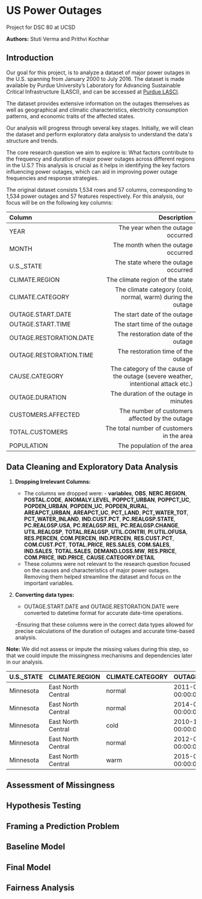 # US Power Outages
Project for DSC 80 at UCSD

**Authors:** Stuti Verma and Prithvi Kochhar

## Introduction

Our goal for this project, is to analyze a dataset of major power outages in the U.S. spanning from January 2000 to July 2016. The dataset is made available by Purdue University’s Laboratory for Advancing Sustainable Critical Infrastructure (LASCI), and can be accessed at [Purdue LASCI](https://engineering.purdue.edu/LASCI/research-data/outages).

The dataset provides extensive information on the outages themselves as well as geographical and climatic characteristics, electricity consumption patterns, and economic traits of the affected states.

Our analysis will progress through several key stages. Initially, we will clean the dataset and perform exploratory data analysis to understand the data's structure and trends. 

The core research question we aim to explore is: What factors contribute to the frequency and duration of major power outages across different regions in the U.S.?  This analysis is crucial as it helps in identifying the key factors influencing power outages, which can aid in improving power outage frequencies and response strategies.

The original dataset consists 1,534 rows and 57 columns, corresponding to 1,534 power outages and 57 features respectively. For this analysis, our focus will be on the following key columns:

| Column      | Description |
| :---   | ----: |
| YEAR        | The year when the outage occurred  |
| MONTH       | The month when the outage occurred     |
| U.S._STATE  | The state where the outage occurred
| CLIMATE.REGION      | The climate region of the state       |
| CLIMATE.CATEGORY   | The climate category (cold, normal, warm) during the outage |
|OUTAGE.START.DATE| The start date of the outage|
|OUTAGE.START.TIME| The start time of the outage|
|OUTAGE.RESTORATION.DATE| The restoration date of the outage|
|OUTAGE.RESTORATION.TIME| The restoration time of the outage|
|CAUSE.CATEGORY| The category of the cause of the outage (severe weather, intentional attack etc.)|
|OUTAGE.DURATION| The duration of the outage in minutes|
|CUSTOMERS.AFFECTED| The number of customers affected by the outage|
|TOTAL.CUSTOMERS| The total number of customers in the area|
|POPULATION |The population of the area|


## Data Cleaning and Exploratory Data Analysis
1. **Dropping Irrelevant Columns:**
    - The columns we dropped were: 
               - **variables**, **OBS**, **NERC.REGION**, **POSTAL.CODE**, **ANOMALY.LEVEL**, **POPPCT_URBAN**, **POPPCT_UC**,         **POPDEN_URBAN**, **POPDEN_UC**, **POPDEN_RURAL**, **AREAPCT_URBAN**, **AREAPCT_UC**, **PCT_LAND**, **PCT_WATER_TOT**, **PCT_WATER_INLAND**, **IND.CUST.PCT**, **PC.REALGSP.STATE**, **PC.REALGSP.USA**, **PC.REALGSP.REL**, **PC.REALGSP.CHANGE**, **UTIL.REALGSP**, **TOTAL.REALGSP**, **UTIL.CONTRI**, **PI.UTIL.OFUSA**, **RES.PERCEN**, **COM.PERCEN**, **IND.PERCEN**, **RES.CUST.PCT**, **COM.CUST.PCT**, **TOTAL.PRICE**, **RES.SALES**, **COM.SALES**, **IND.SALES**, **TOTAL.SALES**, **DEMAND.LOSS.MW**, **RES.PRICE**, **COM.PRICE**, **IND.PRICE**, **CAUSE.CATEGORY.DETAIL**
    - These columns were not relevant to the research question focused on the causes and characteristics of major power outages. Removing them helped streamline the dataset and focus on the important variables.
    

2. **Converting data types:**
    - OUTAGE.START.DATE and OUTAGE.RESTORATION.DATE were converted to datetime format for accurate date-time operations.
    
    -Ensuring that these columns were in the correct data types allowed for precise calculations of the duration of outages and accurate time-based analysis.
    


**Note:** We did not assess or impute the missing values during this step, so that we could impute the missingness mechanisms and dependencies later in our analysis. 

<div align="center">

| U.S._STATE   | CLIMATE.REGION     | CLIMATE.CATEGORY   | OUTAGE.START.DATE   | OUTAGE.RESTORATION.TIME   | CAUSE.CATEGORY     |   OUTAGE.DURATION |   CUSTOMERS.AFFECTED |
|:-------------|:-------------------|:-------------------|:--------------------|:--------------------------|:-------------------|------------------:|---------------------:|
| Minnesota    | East North Central | normal             | 2011-07-01 00:00:00 | 20:00:00                  | severe weather     |              3060 |                70000 |
| Minnesota    | East North Central | normal             | 2014-05-11 00:00:00 | 18:39:00                  | intentional attack |                 1 |                  nan |
| Minnesota    | East North Central | cold               | 2010-10-26 00:00:00 | 22:00:00                  | severe weather     |              3000 |                70000 |
| Minnesota    | East North Central | normal             | 2012-06-19 00:00:00 | 23:00:00                  | severe weather     |              2550 |                68200 |
| Minnesota    | East North Central | warm               | 2015-07-18 00:00:00 | 07:00:00                  | severe weather     |              1740 |               250000 |

</div>



## Assessment of Missingness


## Hypothesis Testing


## Framing a Prediction Problem


## Baseline Model


## Final Model


## Fairness Analysis

